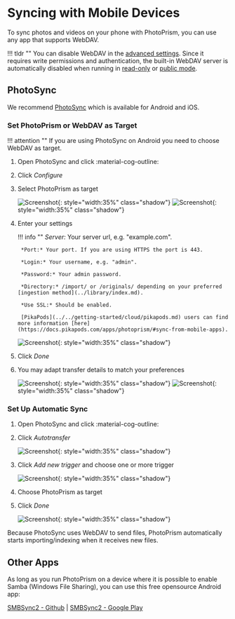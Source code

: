 # Syncing with Mobile Devices #

To sync photos and videos on your phone with PhotoPrism, you can use any app that supports WebDAV.

!!! tldr ""
    You can disable WebDAV in the [advanced settings](../settings/advanced.md). Since it requires write permissions and authentication, the built-in WebDAV server is automatically disabled when running in [read-only](../../getting-started/config-options.md#feature-flags) or [public mode](../../getting-started/config-options.md#authentication).

## PhotoSync ##

We recommend [PhotoSync](https://link.photoprism.app/photosync) which is available for Android and iOS.

### Set PhotoPrism or WebDAV as Target ###

!!! attention ""
      If you are using PhotoSync on Android you need to choose WebDAV as target.

1. Open PhotoSync and click :material-cog-outline:
2. Click *Configure*
3. Select PhotoPrism as target

    ![Screenshot](img/photosync-1.jpg){: style="width:35%" class="shadow"}
    ![Screenshot](img/photosync-2.jpg){: style="width:35%" class="shadow"}

4. Enter your settings

    !!! info ""
        *Server:* Your server url, e.g. "example.com".
        
        *Port:* Your port. If you are using HTTPS the port is 443.

        *Login:* Your username, e.g. "admin".
        
        *Password:* Your admin password.

        *Directory:* /import/ or /originals/ depending on your preferred [ingestion method](../library/index.md).
        
        *Use SSL:* Should be enabled.

        [PikaPods](../../getting-started/cloud/pikapods.md) users can find more information [here](https://docs.pikapods.com/apps/photoprism/#sync-from-mobile-apps). 

      ![Screenshot](img/photosync-3.jpg){: style="width:35%" class="shadow"}

6. Click *Done*
7. You may adapt transfer details to match your preferences

      ![Screenshot](img/photosync-4.jpg){: style="width:35%" class="shadow"}
      ![Screenshot](img/photosync-5.jpg){: style="width:35%" class="shadow"}

### Set Up Automatic Sync ###

1. Open PhotoSync and click :material-cog-outline:
2. Click *Autotransfer*

      ![Screenshot](img/photosync-1.jpg){: style="width:35%" class="shadow"}

3. Click *Add new trigger* and choose one or more trigger

      ![Screenshot](img/photosync-6.jpg){: style="width:35%" class="shadow"}

4. Choose PhotoPrism as target
5. Click *Done*

      ![Screenshot](img/photosync-7.jpg){: style="width:35%" class="shadow"}

Because PhotoSync uses WebDAV to send files, PhotoPrism automatically starts importing/indexing when it receives new files.

## Other Apps ##

As long as you run PhotoPrism on a device where it is possible to enable Samba (Windows File Sharing), you can use this free opensource Android app:

[SMBSync2 - Github](https://github.com/Sentaroh/SMBSync2/releases) | [SMBSync2 - Google Play](https://play.google.com/store/apps/details?id=com.sentaroh.android.SMBSync2)
